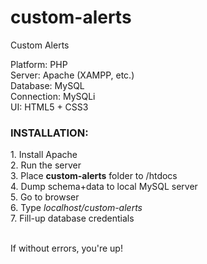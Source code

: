 # custom-alerts
Custom Alerts

Platform: PHP <br>
Server: Apache (XAMPP, etc.) <br>
Database: MySQL <br>
Connection: MySQLi <br>
UI: HTML5 + CSS3 <br>


<h3>INSTALLATION:</h3>
1. Install Apache <br>
2. Run the server <br>
3. Place <b>custom-alerts</b> folder to /htdocs <br>
4. Dump schema+data to local MySQL server <br>
5. Go to browser <br>
6. Type <i>localhost/custom-alerts</i> <br>
7. Fill-up database credentials <br><br>

If without errors, you're up!

 
